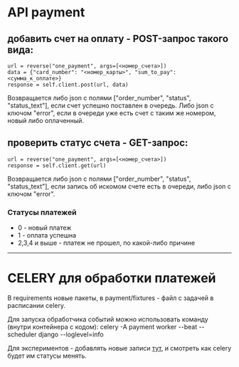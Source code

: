 # API payment

## добавить счет на оплату - POST-запрос такого вида:
    url = reverse("one_payment", args=[<номер_счета>])
    data = {"card_number": "<номер_карты>", "sum_to_pay": <сумма_к_оплате>}
    response = self.client.post(url, data)
Возвращается либо json с полями ["order_number", "status", "status_text"], если счет успешно поставлен в очередь. Либо json с ключом "error", если в очереди уже есть счет с таким же номером, новый либо оплаченный.

## проверить статус счета - GET-запрос:
    url = reverse("one_payment", args=[<номер_счета>])
    response = self.client.get(url)
Возвращается либо json с полями ["order_number", "status", "status_text"], если запись об искомом счете есть в очереди, либо json с ключом "error".

### Статусы платежей
* 0 - новый платеж
* 1 - оплата успешна
* 2,3,4 и выше - платеж не прошел, по какой-либо причине

---
# CELERY для обработки платежей

В requirements новые пакеты, в payment/fixtures - файл с задачей в расписании celery.

Для запуска обработчика событий можно использовать команду (внутри контейнера с кодом):
    celery -A payment worker --beat --scheduler django --loglevel=info

Для экспериментов - добавлять новые записи [тут](http://127.0.0.1:8000/admin/payment/payment/), и смотреть как celery будет им статусы менять.

